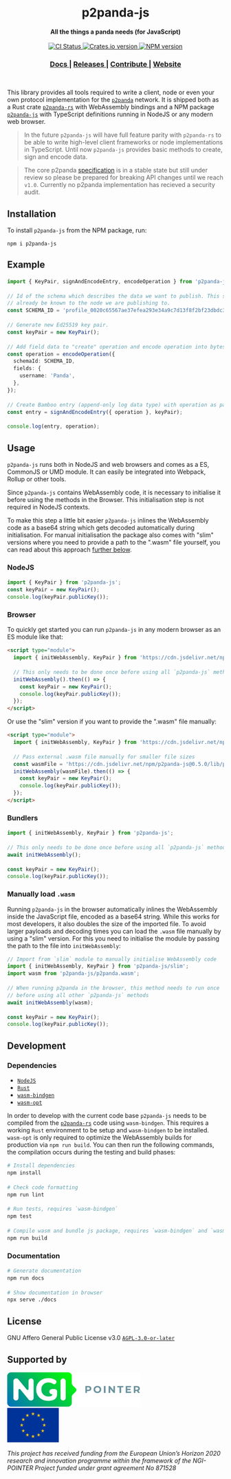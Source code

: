 <h1 align="center">p2panda-js</h1>

<div align="center">
  <strong>All the things a panda needs (for JavaScript)</strong>
</div>

<br />

<div align="center">
  <!-- CI status -->
  <a href="https://github.com/p2panda/p2panda/actions">
    <img src="https://img.shields.io/github/checks-status/p2panda/p2panda/main?style=flat-square" alt="CI Status" />
  </a>
  <!-- Crates version -->
  <a href="https://crates.io/crates/p2panda-rs">
    <img src="https://img.shields.io/crates/v/p2panda-rs.svg?style=flat-square" alt="Crates.io version" />
  </a>
  <!-- NPM version -->
  <a href="https://www.npmjs.com/package/p2panda-js">
    <img src="https://img.shields.io/npm/v/p2panda-js?style=flat-square" alt="NPM version" />
  </a>
</div>

<div align="center">
  <h3>
    <a href="https://p2panda.org/lib/p2panda-js">
      Docs
    </a>
    <span> | </span>
    <a href="https://github.com/p2panda/p2panda/releases">
      Releases
    </a>
    <span> | </span>
    <a href="https://p2panda.org/about/contribute">
      Contribute
    </a>
    <span> | </span>
    <a href="https://p2panda.org">
      Website
    </a>
  </h3>
</div>

<br />

This library provides all tools required to write a client, node or even your own protocol implementation for the [`p2panda`] network. It is shipped both as a Rust crate [`p2panda-rs`] with WebAssembly bindings and a NPM package [`p2panda-js`] with TypeScript definitions running in NodeJS or any modern web browser.

> In the future `p2panda-js` will have full feature parity with `p2panda-rs` to be able to write high-level client frameworks or node implementations in TypeScript. Until now `p2panda-js` provides basic methods to create, sign and encode data.

> The core p2panda [specification](https://p2panda.org/specification/) is in a 
stable state but still under review so please be prepared for breaking API 
changes until we reach `v1.0`. Currently no p2panda implementation has recieved 
a security audit.

[`p2panda-js`]: https://github.com/p2panda/p2panda/tree/main/p2panda-js
[`p2panda-rs`]: https://github.com/p2panda/p2panda/tree/main/p2panda-rs
[`p2panda`]: https://p2panda.org

## Installation

To install `p2panda-js` from the NPM package, run:

```
npm i p2panda-js
```

## Example

```typescript
import { KeyPair, signAndEncodeEntry, encodeOperation } from 'p2panda-js';

// Id of the schema which describes the data we want to publish. This should
// already be known to the node we are publishing to.
const SCHEMA_ID = 'profile_0020c65567ae37efea293e34a9c7d13f8f2bf23dbdc3b5c7b9ab46293111c48fc78b';

// Generate new Ed25519 key pair.
const keyPair = new KeyPair();

// Add field data to "create" operation and encode operation into bytes.
const operation = encodeOperation({
  schemaId: SCHEMA_ID,
  fields: {
    username: 'Panda',
  },
});

// Create Bamboo entry (append-only log data type) with operation as payload and encode it.
const entry = signAndEncodeEntry({ operation }, keyPair);

console.log(entry, operation);
```

## Usage

`p2panda-js` runs both in NodeJS and web browsers and comes as a ES, CommonJS or UMD module. It can easily be integrated into Webpack, Rollup or other tools.

Since `p2panda-js` contains WebAssembly code, it is necessary to initialise it before using the methods in the Browser. This initialisation step is not required in NodeJS contexts.

To make this step a little bit easier `p2panda-js` inlines the WebAssembly code as a base64 string which gets decoded automatically during initialisation. For manual initialisation the package also comes with "slim" versions where you need to provide a path to the ".wasm" file yourself, you can read about this approach [further below](#manually-load-wasm).

### NodeJS

```javascript
import { KeyPair } from 'p2panda-js';
const keyPair = new KeyPair();
console.log(keyPair.publicKey());
```

### Browser

To quickly get started you can run `p2panda-js` in any modern browser as an ES module like that:

```html
<script type="module">
  import { initWebAssembly, KeyPair } from 'https://cdn.jsdelivr.net/npm/p2panda-js@0.5.0/lib/esm/index.min.js';

  // This only needs to be done once before using all `p2panda-js` methods.
  initWebAssembly().then(() => {
    const keyPair = new KeyPair();
    console.log(keyPair.publicKey());
  });
</script>
```

Or use the "slim" version if you want to provide the ".wasm" file manually:

```html
<script type="module">
  import { initWebAssembly, KeyPair } from 'https://cdn.jsdelivr.net/npm/p2panda-js@0.5.0/lib/esm-slim/index.min.js';

  // Pass external .wasm file manually for smaller file sizes
  const wasmFile = 'https://cdn.jsdelivr.net/npm/p2panda-js@0.5.0/lib/p2panda.wasm';
  initWebAssembly(wasmFile).then(() => {
    const keyPair = new KeyPair();
    console.log(keyPair.publicKey());
  });
</script>
```

### Bundlers

```javascript
import { initWebAssembly, KeyPair } from 'p2panda-js';

// This only needs to be done once before using all `p2panda-js` methods.
await initWebAssembly();

const keyPair = new KeyPair();
console.log(keyPair.publicKey());
```

### Manually load `.wasm`

Running `p2panda-js` in the browser automatically inlines the WebAssembly inside the JavaScript file, encoded as a base64 string. While this works for most developers, it also doubles the size of the imported file. To avoid larger payloads and decoding times you can load the `.wasm` file manually by using a "slim" version. For this you need to initialise the module by passing the path to the file into `initWebAssembly`:

```javascript
// Import from `slim` module to manually initialise WebAssembly code
import { initWebAssembly, KeyPair } from 'p2panda-js/slim';
import wasm from 'p2panda-js/p2panda.wasm';

// When running p2panda in the browser, this method needs to run once
// before using all other `p2panda-js` methods
await initWebAssembly(wasm);

const keyPair = new KeyPair();
console.log(keyPair.publicKey());
```

## Development

### Dependencies

- [`NodeJS`](https://nodejs.org/en/)
- [`Rust`](https://www.rust-lang.org/learn/get-started)
- [`wasm-bindgen`](https://rustwasm.github.io/wasm-bindgen/reference/cli.html)
- [`wasm-opt`](https://github.com/WebAssembly/binaryen/discussions/3797)

In order to develop with the current code base `p2panda-js` needs to be compiled from the [`p2panda-rs`](https://github.com/p2panda/p2panda/tree/main/p2panda-rs) code using `wasm-bindgen`. This requires a working `Rust` environment to be setup and `wasm-bindgen` to be installed. `wasm-opt` is only required to optimize the WebAssembly builds for production via `npm run build`. You can then run the following commands, the compilation occurs during the testing and build phases:

```bash
# Install dependencies
npm install

# Check code formatting
npm run lint

# Run tests, requires `wasm-bindgen`
npm test

# Compile wasm and bundle js package, requires `wasm-bindgen` and `wasm-opt`
npm run build
```

### Documentation

```bash
# Generate documentation
npm run docs

# Show documentation in browser
npx serve ./docs
```

## License

GNU Affero General Public License v3.0 [`AGPL-3.0-or-later`](LICENSE)

## Supported by

<img src="https://raw.githubusercontent.com/p2panda/.github/main/assets/ngi-logo.png" width="auto" height="80px"><br />
<img src="https://raw.githubusercontent.com/p2panda/.github/main/assets/eu-flag-logo.png" width="auto" height="80px">

*This project has received funding from the European Union’s Horizon 2020 research and innovation programme within the framework of the NGI-POINTER Project funded under grant agreement No 871528*
